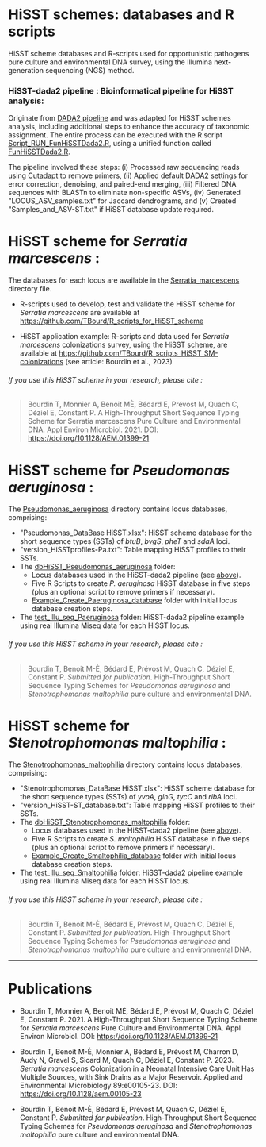 # HiSST schemes: databases and R scripts
HiSST scheme databases and R-scripts used for opportunistic pathogens pure culture and environmental DNA survey, using the Illumina next-generation sequencing (NGS) method.

### HiSST-dada2 pipeline : Bioinformatical pipeline for HiSST analysis:
Originate from [DADA2 pipeline](https://benjjneb.github.io/dada2/index.html) and was adapted for HiSST schemes analysis, including additional steps to enhance the accuracy of taxonomic assignment. 
The entire process can be executed with the R script [Script_RUN_FunHiSSTDada2.R](https://github.com/LaboPC/HiSST-schemes_TB_2023/blob/main/Script_RUN_FunHiSSTDada2.R), using a unified function called [FunHiSSTDada2.R](https://github.com/LaboPC/HiSST-schemes_TB_2023/blob/main/FunHiSSTDada2.R).

The pipeline involved these steps: (i) Processed raw sequencing reads using [Cutadapt](https://cutadapt.readthedocs.io/en/stable/) to remove primers, (ii) Applied default [DADA2](https://github.com/benjjneb/dada2) settings for error correction, denoising, and paired-end merging, (iii) Filtered DNA sequences with BLASTn to eliminate non-specific ASVs, (iv) Generated "LOCUS_ASV_samples.txt" for Jaccard dendrograms, and (v) Created "Samples_and_ASV-ST.txt" if HiSST database update required.

# HiSST scheme for _Serratia marcescens_ :

The databases for each locus are available in the [Serratia_marcescens](https://github.com/LaboPC/HiSST-schemes_TB_2023/tree/main/Serratia_marcescens) directory file.

- R-scripts used to develop, test and validate the HiSST scheme for _Serratia marcescens_ are available at https://github.com/TBourd/R_scripts_for_HiSST_scheme

- HiSST application example: R-scripts and data used for _Serratia marcescens_ colonizations survey, using the HiSST scheme, are available at https://github.com/TBourd/R_scripts_HiSST_SM-colonizations (see article: Bourdin et al., 2023)

###### If you use this HiSST scheme in your research, please cite :
> Bourdin T, Monnier A, Benoit MÈ, Bédard E, Prévost M, Quach C, Déziel E, Constant P. A High-Throughput Short Sequence Typing Scheme for Serratia marcescens Pure Culture and Environmental DNA. Appl Environ Microbiol. 2021. DOI: https://doi.org/10.1128/AEM.01399-21


# HiSST scheme for _Pseudomonas aeruginosa_ :

The [Pseudomonas_aeruginosa](https://github.com/LaboPC/HiSST-schemes_TB_2023/tree/main/Pseudomonas_aeruginosa) directory contains locus databases, comprising:

- "Pseudomonas_DataBase HiSST.xlsx": HiSST scheme database for the short sequence types (SSTs) of _btuB_, _bvgS_, _pheT_ and _sdaA_ loci.
- "version_HiSSTprofiles-Pa.txt": Table mapping HiSST profiles to their SSTs.
- The [dbHiSST_Pseudomonas_aeruginosa](https://github.com/LaboPC/HiSST-schemes_TB_2023/tree/main/Pseudomonas_aeruginosa/dbHiSST_Pseudomonas_aeruginosa) folder:
  - Locus databases used in the HiSST-dada2 pipeline (see [above](https://github.com/LaboPC/HiSST-schemes_TB_2023/tree/main#bioinformatical-pipeline-for-hisst-analysis)).
  - Five R Scripts to create _P. aeruginosa_ HiSST database in five steps (plus an optional script to remove primers if necessary).
  - [Example_Create_Paeruginosa_database](https://github.com/LaboPC/HiSST-schemes_TB_2023/tree/main/Pseudomonas_aeruginosa/dbHiSST_Pseudomonas_aeruginosa/Example_Create_Paeruginosa_database) folder with initial locus database creation steps.
- The [test_Illu_seq_Paeruginosa](https://github.com/LaboPC/HiSST-schemes_TB_2023/tree/main/Pseudomonas_aeruginosa/test_Illu_seq_Paeruginosa) folder: HiSST-dada2 pipeline example using real Illumina Miseq data for each HiSST locus.

###### If you use this HiSST scheme in your research, please cite :
> Bourdin T, Benoit M-È, Bédard E, Prévost M, Quach C, Déziel E, Constant P. _Submitted for publication_. High-Throughput Short Sequence Typing Schemes for _Pseudomonas aeruginosa_ and _Stenotrophomonas maltophilia_ pure culture and environmental DNA.


# HiSST scheme for _Stenotrophomonas maltophilia_ :

The [Stenotrophomonas_maltophilia](https://github.com/LaboPC/HiSST-schemes_TB_2023/tree/main/Stenotrophomonas_maltophilia) directory contains locus databases, comprising:

- "Stenotrophomonas_DataBase HiSST.xlsx": HiSST scheme database for the short sequence types (SSTs) of _yvoA_, _glnG_, _tycC_ and _ribA_ loci.
- "version_HiSST-ST_database.txt": Table mapping HiSST profiles to their SSTs.
- The [dbHiSST_Stenotrophomonas_maltophilia](https://github.com/LaboPC/HiSST-schemes_TB_2023/tree/main/Stenotrophomonas_maltophilia/dbHiSST_Stenotrophomonas_maltophilia) folder:
  - Locus databases used in the HiSST-dada2 pipeline (see [above](https://github.com/LaboPC/HiSST-schemes_TB_2023/tree/main#bioinformatical-pipeline-for-hisst-analysis)).
  - Five R Scripts to create _S. maltophilia_ HiSST database in five steps (plus an optional script to remove primers if necessary).
  - [Example_Create_Smaltophilia_database](https://github.com/LaboPC/HiSST-schemes_TB_2023/tree/main/Stenotrophomonas_maltophilia/dbHiSST_Stenotrophomonas_maltophilia/Example_Create_Smaltophilia_database) folder with initial locus database creation steps.
- The [test_Illu_seq_Smaltophilia](https://github.com/LaboPC/HiSST-schemes_TB_2023/tree/main/Stenotrophomonas_maltophilia/test_Illu_seq_Smaltophilia) folder: HiSST-dada2 pipeline example using real Illumina Miseq data for each HiSST locus.

###### If you use this HiSST scheme in your research, please cite :
> Bourdin T, Benoit M-È, Bédard E, Prévost M, Quach C, Déziel E, Constant P. _Submitted for publication_. High-Throughput Short Sequence Typing Schemes for _Pseudomonas aeruginosa_ and _Stenotrophomonas maltophilia_ pure culture and environmental DNA.

 _______________________________________________________

# Publications

 
- Bourdin T, Monnier A, Benoit MÈ, Bédard E, Prévost M, Quach C, Déziel E, Constant P. 2021. A High-Throughput Short Sequence Typing Scheme for _Serratia marcescens_ Pure Culture and Environmental DNA. Appl Environ Microbiol. DOI: https://doi.org/10.1128/AEM.01399-21

- Bourdin T, Benoit M-È, Monnier A, Bédard E, Prévost M, Charron D, Audy N, Gravel S, Sicard M, Quach C, Déziel E, Constant P. 2023. _Serratia marcescens_ Colonization in a Neonatal Intensive Care Unit Has Multiple Sources, with Sink Drains as a Major Reservoir. Applied and Environmental Microbiology 89:e00105-23. DOI: https://doi.org/10.1128/aem.00105-23

- Bourdin T, Benoit M-È, Bédard E, Prévost M, Quach C, Déziel E, Constant P. _Submitted for publication_. High-Throughput Short Sequence Typing Schemes for _Pseudomonas aeruginosa_ and _Stenotrophomonas maltophilia_ pure culture and environmental DNA.
